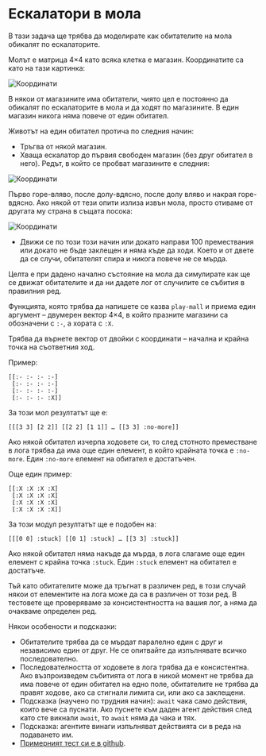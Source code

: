 # Ескалатори в мола

В тази задача ще трябва да моделирате как обитателите на мола обикалят по ескалаторите.

Молът е матрица 4×4 като всяка клетка е магазин. Координатите са като на тази картинка:

![Координати](https://raw.github.com/nelly-hateva/master/Homeworks/04/coordinates.png)

В някои от магазините има обитатели, чиято цел е постоянно да обикалят по ескалаторите в мола и да ходят по магазините. В един магазин никога няма повече от един обитател.

Животът на един обитател протича по следния начин:

* Тръгва от някой магазин.
* Хваща ескалатор до първия свободен магазин (без друг обитател в него). Редът, в който се пробват магазините е следния:

![Координати](https://raw.github.com/fmi/clojure-homework/master/tasks/04/order-of-trying.png)

Първо горе-вляво, после долу-вдясно, после долу вляво и накрая горе-вдясно. Ако някой от тези опити излиза извън мола, просто отиваме от другата му страна в същата посока:

![Координати](https://raw.github.com/fmi/clojure-homework/master/tasks/04/out-of-bounds.png)

* Движи се по този този начин или докато направи 100 премествания или докато не бъде заклещен и няма къде да ходи. Което и от двете да се случи, обитателят спира и никога повече не се мърда.

Целта е при дадено начално състояние на мола да симулирате как ще се движат обитателите и да ни дадете лог от случилите се събития в правилния ред.

Функцията, която трябва да напишете се казва `play-mall` и приема един
аргумент – двумерен вектор 4×4, в който празните магазини са обозначени
с `:-`, а хората с `:X`.

Трябва да върнете вектор от двойки с координати – начална и крайна точка на
съответния ход.

Пример:

    [[:- :- :- :-]
     [:- :- :- :-]
     [:- :- :- :-]
     [:- :- :- :X]]

За този мол резултатът ще е:

    [[[3 3] [2 2]] [[2 2] [1 1]] … [[3 3] :no-more]]

Ако някой обитател изчерпа ходовете си, то след стотното преместване в лога трябва да има още един елемент, в който крайната точка е `:no-more`. Един `:no-more` елемент на обитател е достатъчен.

Още един пример:

    [[:X :X :X :X]
     [:X :X :X :X]
     [:X :X :X :X]
     [:X :X :X :X]]

За този модул резултатът ще е подобен на:

    [[[0 0] :stuck] [[0 1] :stuck] … [[3 3] :stuck]]

Ако някой обитател няма накъде да мърда, в лога слагаме още един елемент с крайна точка `:stuck`. Един `:stuck` елемент на обитател е достатъче.

Тъй като обитателите може да тръгнат в различен ред, в този случай някои от елементите на лога може да са в различен от този ред. В тестовете ще проверяваме за консистентността на вашия лог, а няма да очакваме определен ред.

Някои особености и подсказки:

 * Обитателите трябва да се мърдат паралелно един с друг и независимо един от друг. Не се опитвайте да изпълнявате всичко последователно.
 * Последователността от ходовете в лога трябва да е консистентна. Ако възпроизведем събитията от лога в никой момент не трябва да има повече от един обитател на едно поле, обитателите не трябва да правят ходове, ако са стигнали лимита си, или ако са заклещени.
 * Подсказка (научено по трудния начин): `await` чака само действия, които вече са пуснати. Ако пуснете към даден агент действия след като сте викнали `await`, то `await` няма да чака и тях.
 * Подсказка: агентите винаги изпълняват действията си в реда на подаването им.
 * [Примерният тест си е в github](https://github.com/fmi/clojure-homework/blob/master/tasks/04/sample_test.clj).
